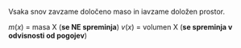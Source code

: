 Vsaka snov zavzame določeno maso in iavzame doložen prostor.

$m(x)$ = masa X (**se NE spreminja**)
$v(x)$ = volumen X (**se spreminja v odvisnosti od pogojev**)


